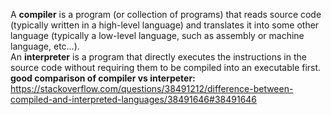A **compiler** is a program (or collection of programs) that reads source code (typically written in a high-level language) and translates it into some other language (typically a low-level language, such as assembly or machine language, etc…).
<br> An **interpreter** is a program that directly executes the instructions in the source code without requiring them to be compiled into an executable first.
<br> __good comparison of compiler vs interpeter:__ https://stackoverflow.com/questions/38491212/difference-between-compiled-and-interpreted-languages/38491646#38491646

